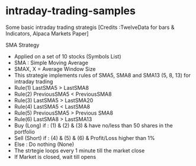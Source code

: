 # intraday-trading-samples
Some basic intraday trading strategis [Credits :TwelveData for bars & Indicators, Alpaca Markets Paper]

SMA Strategy
- Applied on a set of 10 stocks (Symbols List)
- SMA : Simple Moving Average
- SMAX, X = Average Window Size
- This strategie implements rules of SMA5, SMA8 and SMA13 (5, 8, 13) for intraday trading
- Rule(1) LastSMA5 > LastSMA8
- Rule(2) PreviousSMA5 < PreviousSMA8
- Rule(3) LastSMA5 > LastSMA20
- Rule(4) LastSMA5 < LastSMA8
- Rule(5) PreviousSMA5 > Previous SMA8
- Rule(6) LastSMA8 > LastSMA13
- Buy (Long) if : (1) & (2) & (3) & have no/less than 50 shares in the portfolio
- Sell (Short) if : (4) & (5) & (6) & Profit/Loss higher than 1%
- Else : Do nothing (None)
- The strtegie loops every 1 minute till the market close
- If Market is closed, wait till opens
